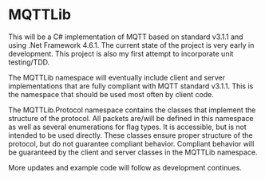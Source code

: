 # MQTTLib

This will be a C# implementation of MQTT based on standard v3.1.1 and using .Net Framework 4.6.1.  The current state of the project is very early in development.  This project is also my first attempt to incorporate unit testing/TDD.

The MQTTLib namespace will eventually include client and server implementations that are fully compliant with MQTT standard v3.1.1.  This is the namespace that should be used most often by client code.

The MQTTLib.Protocol namespace contains the classes that implement the structure of the protocol.  All packets are/will be defined in this namespace as well as several enumerations for flag types.  It is accessible, but is not intended to be used directly.  These classes ensure proper structure of the protocol, but do not guarantee compliant behavior.  Compliant behavior will be guaranteed by the client and server classes in the MQTTLib namespace.

More updates and example code will follow as development continues.
